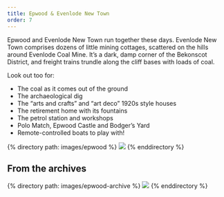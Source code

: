 ```yaml
---
title: Epwood & Evenlode New Town
order: 7
---
```


Epwood and Evenlode New Town run together these days. Evenlode New Town comprises dozens of little mining cottages, scattered on the hills around Evenlode Coal Mine. It’s a dark, damp corner of the Bekonscot District, and freight trains trundle along the cliff bases with loads of coal.

Look out too for:

* The coal as it comes out of the ground
* The archaeological dig
* The “arts and crafts” and “art deco” 1920s style houses
* The retirement home with its fountains
* The petrol station and workshops
* Polo Match, Epwood Castle and Bodger’s Yard
* Remote-controlled boats to play with!

<div class="gallery">
{% directory path: images/epwood %}
  <img src="{{ file.url | prepend: site.baseurl }}" />
{% enddirectory %}
</div>

## From the archives

<div class="gallery">
{% directory path: images/epwood-archive %}
  <img src="{{ file.url | prepend: site.baseurl }}" />
{% enddirectory %}
</div>